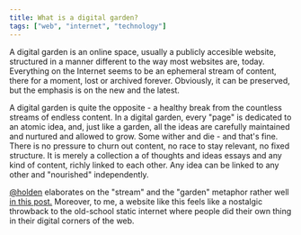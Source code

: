 ```yaml
---
title: What is a digital garden?
tags: ["web", "internet", "technology"]
---
```


A digital garden is an online space, usually a publicly accesible website, structured in a manner different to the way most websites are, today. Everything on the Internet seems to be an ephemeral stream of content, there for a moment, lost or archived forever. Obviously, it can be preserved, but the emphasis is on the new and the latest.

A digital garden is quite the opposite - a healthy break from the countless streams of endless content. In a digital garden, every "page" is dedicated to an atomic idea, and, just like a garden, all the ideas are carefully maintained and nurtured and allowed to grow. Some wither and die - and that's fine. There is no pressure to churn out content, no race to stay relevant, no fixed structure. It is merely a collection a of thoughts and ideas essays and any kind of content, richly linked to each other. Any idea can be linked to any other and "nourished" independently.

[@holden](https://twitter.com/holden) elaborates on the "stream" and the "garden" metaphor rather well [in this post.](https://hapgood.us/2015/10/17/the-garden-and-the-stream-a-technopastoral/) Moreover, to me, a website like this feels like a nostalgic throwback to the old-school static internet where people did their own thing in their digital corners of the web.